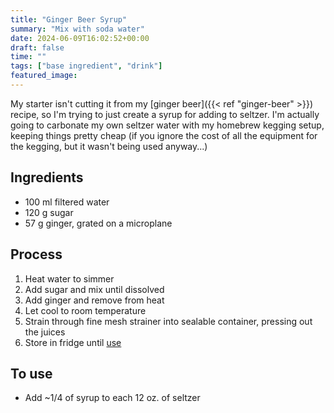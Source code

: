 ```yaml
---
title: "Ginger Beer Syrup"
summary: "Mix with soda water"
date: 2024-06-09T16:02:52+00:00
draft: false
time: ""
tags: ["base ingredient", "drink"]
featured_image: 
---
```


My starter isn't cutting it from my [ginger beer]({{< ref "ginger-beer" >}}) recipe, so I'm trying to just create a syrup for adding to seltzer. I'm actually going to carbonate my own seltzer water with my homebrew kegging setup, keeping things pretty cheap (if you ignore the cost of all the equipment for the kegging, but it wasn't being used anyway...)

## Ingredients
- 100 ml filtered water
- 120 g sugar
- 57 g ginger, grated on a microplane

## Process
1. Heat water to simmer
1. Add sugar and mix until dissolved
1. Add ginger and remove from heat
1. Let cool to room temperature
1. Strain through fine mesh strainer into sealable container, pressing out the juices
1. Store in fridge until [use](#to-use)

## To use
- Add ~1/4 of syrup to each 12 oz. of seltzer
